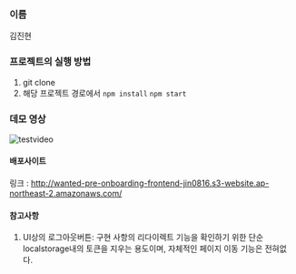 
### 이름
김진현
### 프로젝트의 실행 방법
1. git clone
2. 해당 프로젝트 경로에서
   ```npm install```
   ```npm start```
### 데모 영상
![testvideo](https://github.com/wlsgus93/wanted-pre-onboarding-frontend/assets/35252854/761af35b-08b3-496a-a8d6-162bc074fbe0)

#### 배포사이트
링크 : http://wanted-pre-onboarding-frontend-jin0816.s3-website.ap-northeast-2.amazonaws.com/
#### 참고사항
1. UI상의 로그아웃버튼: 구현 사항의 리다이렉트 기능을 확인하기 위한 단순 localstorage내의 토큰을 지우는 용도이며,
   자체적인 페이지 이동 기능은 전혀없다. 


